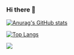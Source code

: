 ### Hi there 👋

[![Anurag's GitHub stats](https://github-readme-stats.vercel.app/api?username=jacksonwun&show_icons=true&theme=radical)](https://github.com/anuraghazra/github-readme-stats)


[![Top Langs](https://github-readme-stats.vercel.app/api/top-langs/?username=jacksonwun)](https://github.com/anuraghazra/github-readme-stats)

![](https://komarev.com/ghpvc/?username=jacksonwun&style=flat-square&color=blue)

<!--
**jacksonwun/jacksonwun** is a ✨ _special_ ✨ repository because its `README.md` (this file) appears on your GitHub profile.

Here are some ideas to get you started:

- 🔭 I’m currently working on ...
- 🌱 I’m currently learning ...
- 👯 I’m looking to collaborate on ...
- 🤔 I’m looking for help with ...
- 💬 Ask me about ...
- 📫 How to reach me: ...
- 😄 Pronouns: ...
- ⚡ Fun fact: ...
-->
